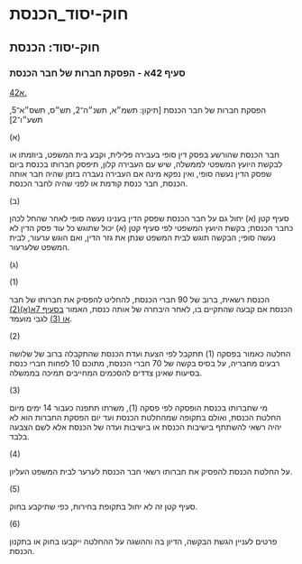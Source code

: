 # חוק-יסוד_הכנסת

## חוק-יסוד: הכנסת

### סעיף 42א - הפסקת חברות של חבר הכנסת

[42א.](https://he.wikisource.org/wiki/חוק-יסוד:_הכנסת#s_yp_42_)

הפסקת חברות של חבר הכנסת [תיקון: תשמ״א, תשנ״ה־2, תש״ס, תשס״א־5, תשע״ו־2]

(א)

חבר הכנסת שהורשע בפסק דין סופי בעבירה פלילית, וקבע בית המשפט, ביוזמתו או לבקשת היועץ המשפטי לממשלה, שיש עם העבירה קלון, תיפסק חברותו בכנסת ביום שפסק הדין נעשה סופי, ואין נפקא מינה אם העבירה נעברה בזמן שהיה חבר אותה הכנסת, חבר כנסת קודמת או לפני שהיה לחבר הכנסת.

(ב)

סעיף קטן (א) יחול גם על חבר הכנסת שפסק הדין בענינו נעשה סופי לאחר שהחל לכהן כחבר הכנסת; בקשת היועץ המשפטי לפי סעיף קטן (א) יכול שתוגש כל עוד פסק הדין לא נעשה סופי; הבקשה תוגש לבית המשפט שנתן את גזר הדין, ואם הוגש ערעור, לבית המשפט שלערעור.

(ג)

(1)

הכנסת רשאית, ברוב של 90 חברי הכנסת, להחליט להפסיק את חברותו של חבר הכנסת אם קבעה שהתקיים בו, לאחר היבחרה של אותה כנסת, האמור [בסעיף 7א(א)(2) או (3)](https://he.wikisource.org/wiki/חוק-יסוד:_הכנסת#s_yp_7_) לגבי מועמד.

(2)

החלטה כאמור בפסקה (1) תתקבל לפי הצעת ועדת הכנסת שהתקבלה ברוב של שלושה רבעים מחבריה, על בסיס בקשה של 70 חברי הכנסת, מתוכם 10 לפחות חברי כנסת בסיעות שאינן צדדים להסכמים המחייבים תמיכה בממשלה.

(3)

מי שחברותו בכנסת הופסקה לפי פסקה (1), משרתו תתפנה כעבור 14 ימים מיום החלטת הכנסת, ואולם בתקופה שמהחלטת הכנסת ועד יום הפסקת החברות הוא לא יהיה רשאי להשתתף בישיבות הכנסת או בישיבות ועדה של הכנסת אלא לשם הצבעה בלבד.

(4)

על החלטת הכנסת להפסיק את חברותו רשאי חבר הכנסת לערער לבית המשפט העליון.

(5)

סעיף קטן זה לא יחול בתקופת בחירות, כפי שתיקבע בחוק.

(6)

פרטים לעניין הגשת הבקשה, הדיון בה וההשגה על ההחלטה ייקבעו בחוק או בתקנון הכנסת.